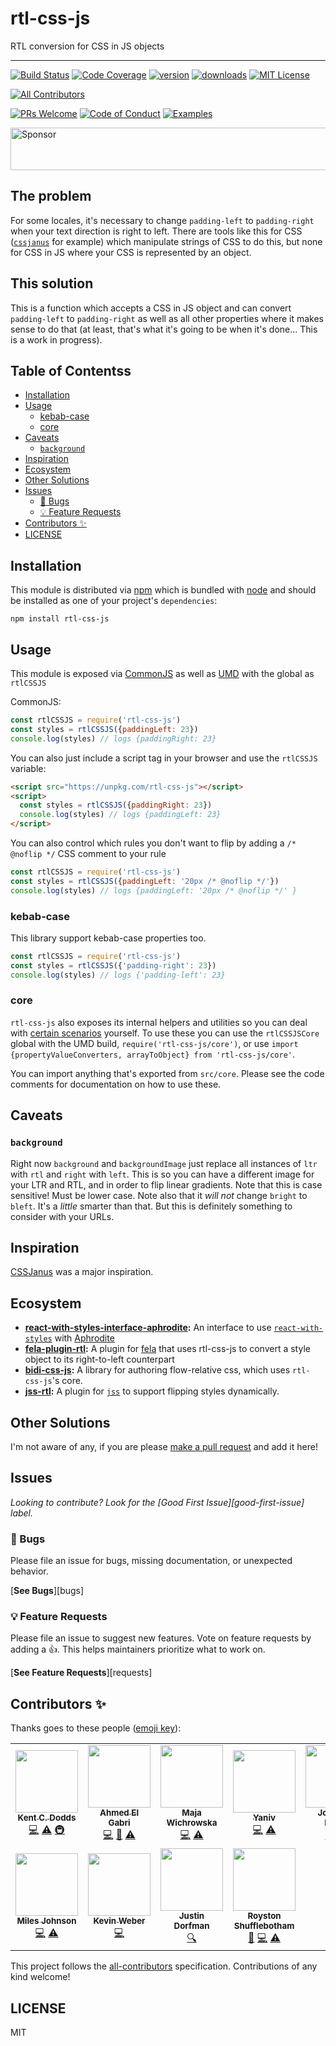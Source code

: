 <div>
<h1>rtl-css-js</h1>

<p>RTL conversion for CSS in JS objects</p>
</div>

---

<!-- prettier-ignore-start -->
[![Build Status][build-badge]][build]
[![Code Coverage][coverage-badge]][coverage]
[![version][version-badge]][package]
[![downloads][downloads-badge]][npmtrends]
[![MIT License][license-badge]][license]

<!-- ALL-CONTRIBUTORS-BADGE:START - Do not remove or modify this section -->
[![All Contributors](https://img.shields.io/badge/all_contributors-11-orange.svg?style=flat-square)](#contributors-)
<!-- ALL-CONTRIBUTORS-BADGE:END -->
[![PRs Welcome][prs-badge]][prs]
[![Code of Conduct][coc-badge]][coc]
[![Examples][examples-badge]][examples]
<!-- prettier-ignore-end -->

<a href="https://app.codesponsor.io/link/PKGFLnhDiFvsUA5P4kAXfiPs/kentcdodds/rtl-css-js" rel="nofollow"><img src="https://app.codesponsor.io/embed/PKGFLnhDiFvsUA5P4kAXfiPs/kentcdodds/rtl-css-js.svg" style="width: 888px; height: 68px;" alt="Sponsor" /></a>

## The problem

For some locales, it's necessary to change `padding-left` to `padding-right`
when your text direction is right to left. There are tools like this for CSS
([`cssjanus`](https://github.com/cssjanus/cssjanus) for example) which
manipulate strings of CSS to do this, but none for CSS in JS where your CSS is
represented by an object.

## This solution

This is a function which accepts a CSS in JS object and can convert
`padding-left` to `padding-right` as well as all other properties where it makes
sense to do that (at least, that's what it's going to be when it's done... This
is a work in progress).

## Table of Contentss

<!-- START doctoc generated TOC please keep comment here to allow auto update -->
<!-- DON'T EDIT THIS SECTION, INSTEAD RE-RUN doctoc TO UPDATE -->

- [Installation](#installation)
- [Usage](#usage)
  - [kebab-case](#kebab-case)
  - [core](#core)
- [Caveats](#caveats)
  - [`background`](#background)
- [Inspiration](#inspiration)
- [Ecosystem](#ecosystem)
- [Other Solutions](#other-solutions)
- [Issues](#issues)
  - [🐛 Bugs](#-bugs)
  - [💡 Feature Requests](#-feature-requests)
- [Contributors ✨](#contributors-)
- [LICENSE](#license)

<!-- END doctoc generated TOC please keep comment here to allow auto update -->

## Installation

This module is distributed via [npm][npm] which is bundled with [node][node] and
should be installed as one of your project's `dependencies`:

```
npm install rtl-css-js
```

## Usage

This module is exposed via [CommonJS](http://wiki.commonjs.org/wiki/CommonJS) as
well as [UMD](https://github.com/umdjs/umd) with the global as `rtlCSSJS`

CommonJS:

```javascript
const rtlCSSJS = require('rtl-css-js')
const styles = rtlCSSJS({paddingLeft: 23})
console.log(styles) // logs {paddingRight: 23}
```

You can also just include a script tag in your browser and use the `rtlCSSJS`
variable:

```html
<script src="https://unpkg.com/rtl-css-js"></script>
<script>
  const styles = rtlCSSJS({paddingRight: 23})
  console.log(styles) // logs {paddingLeft: 23}
</script>
```

You can also control which rules you don't want to flip by adding a
`/* @noflip */` CSS comment to your rule

```javascript
const rtlCSSJS = require('rtl-css-js')
const styles = rtlCSSJS({paddingLeft: '20px /* @noflip */'})
console.log(styles) // logs {paddingLeft: '20px /* @noflip */' }
```

### kebab-case

This library support kebab-case properties too.

```javascript
const rtlCSSJS = require('rtl-css-js')
const styles = rtlCSSJS({'padding-right': 23})
console.log(styles) // logs {'padding-left': 23}
```

### core

`rtl-css-js` also exposes its internal helpers and utilities so you can deal
with [certain scenarios](https://github.com/kentcdodds/rtl-css-js/pull/22)
yourself. To use these you can use the `rtlCSSJSCore` global with the UMD build,
`require('rtl-css-js/core')`, or use
`import {propertyValueConverters, arrayToObject} from 'rtl-css-js/core'`.

You can import anything that's exported from `src/core`. Please see the code
comments for documentation on how to use these.

## Caveats

### `background`

Right now `background` and `backgroundImage` just replace all instances of `ltr`
with `rtl` and `right` with `left`. This is so you can have a different image
for your LTR and RTL, and in order to flip linear gradients. Note that this is
case sensitive! Must be lower case. Note also that it _will not_ change `bright`
to `bleft`. It's a _little_ smarter than that. But this is definitely something
to consider with your URLs.

## Inspiration

[CSSJanus](https://github.com/cssjanus/cssjanus) was a major inspiration.

## Ecosystem

- **[react-with-styles-interface-aphrodite](https://github.com/airbnb/react-with-styles-interface-aphrodite):**
  An interface to use
  [`react-with-styles`](https://github.com/airbnb/react-with-styles) with
  [Aphrodite](https://github.com/khan/aphrodite)
- **[fela-plugin-rtl](https://www.npmjs.com/package/fela-plugin-rtl):** A plugin
  for [fela](http://fela.js.org/) that uses rtl-css-js to convert a style object
  to its right-to-left counterpart
- **[bidi-css-js](https://github.com/TxHawks/bidi-css-js):** A library for
  authoring flow-relative css, which uses `rtl-css-js`'s core.
- **[jss-rtl](https://github.com/alitaheri/jss-rtl):** A plugin for
  [`jss`](https://github.com/cssinjs/jss) to support flipping styles
  dynamically.

## Other Solutions

I'm not aware of any, if you are please
[make a pull request](http://makeapullrequest.com) and add it here!

## Issues

_Looking to contribute? Look for the [Good First Issue][good-first-issue]
label._

### 🐛 Bugs

Please file an issue for bugs, missing documentation, or unexpected behavior.

[**See Bugs**][bugs]

### 💡 Feature Requests

Please file an issue to suggest new features. Vote on feature requests by adding
a 👍. This helps maintainers prioritize what to work on.

[**See Feature Requests**][requests]

## Contributors ✨

Thanks goes to these people ([emoji key][emojis]):

<!-- ALL-CONTRIBUTORS-LIST:START - Do not remove or modify this section -->
<!-- prettier-ignore-start -->
<!-- markdownlint-disable -->
<table>
  <tr>
    <td align="center"><a href="https://kentcdodds.com"><img src="https://avatars.githubusercontent.com/u/1500684?v=3" width="100px;" alt=""/><br /><sub><b>Kent C. Dodds</b></sub></a><br /><a href="https://github.com/kentcdodds/rtl-css-js/commits?author=kentcdodds" title="Code">💻</a> <a href="https://github.com/kentcdodds/rtl-css-js/commits?author=kentcdodds" title="Tests">⚠️</a> <a href="#infra-kentcdodds" title="Infrastructure (Hosting, Build-Tools, etc)">🚇</a></td>
    <td align="center"><a href="https://gabri.me"><img src="https://avatars.githubusercontent.com/u/63876?v=3" width="100px;" alt=""/><br /><sub><b>Ahmed El Gabri</b></sub></a><br /><a href="https://github.com/kentcdodds/rtl-css-js/commits?author=ahmedelgabri" title="Code">💻</a> <a href="https://github.com/kentcdodds/rtl-css-js/commits?author=ahmedelgabri" title="Documentation">📖</a> <a href="https://github.com/kentcdodds/rtl-css-js/commits?author=ahmedelgabri" title="Tests">⚠️</a></td>
    <td align="center"><a href="https://github.com/majapw"><img src="https://avatars1.githubusercontent.com/u/1383861?v=4" width="100px;" alt=""/><br /><sub><b>Maja Wichrowska</b></sub></a><br /><a href="https://github.com/kentcdodds/rtl-css-js/commits?author=majapw" title="Code">💻</a> <a href="https://github.com/kentcdodds/rtl-css-js/commits?author=majapw" title="Tests">⚠️</a></td>
    <td align="center"><a href="https://github.com/yzimet"><img src="https://avatars2.githubusercontent.com/u/6600720?v=4" width="100px;" alt=""/><br /><sub><b>Yaniv</b></sub></a><br /><a href="https://github.com/kentcdodds/rtl-css-js/commits?author=yzimet" title="Code">💻</a> <a href="https://github.com/kentcdodds/rtl-css-js/commits?author=yzimet" title="Tests">⚠️</a></td>
    <td align="center"><a href="https://github.com/TxHawks"><img src="https://avatars2.githubusercontent.com/u/5658514?v=4" width="100px;" alt=""/><br /><sub><b>Jonathan Pollak</b></sub></a><br /><a href="https://github.com/kentcdodds/rtl-css-js/commits?author=TxHawks" title="Code">💻</a> <a href="https://github.com/kentcdodds/rtl-css-js/commits?author=TxHawks" title="Tests">⚠️</a></td>
    <td align="center"><a href="https://github.com/alitaheri"><img src="https://avatars1.githubusercontent.com/u/8528759?v=4" width="100px;" alt=""/><br /><sub><b>Ali Taheri Moghaddar</b></sub></a><br /><a href="https://github.com/kentcdodds/rtl-css-js/commits?author=alitaheri" title="Code">💻</a> <a href="https://github.com/kentcdodds/rtl-css-js/commits?author=alitaheri" title="Documentation">📖</a> <a href="https://github.com/kentcdodds/rtl-css-js/commits?author=alitaheri" title="Tests">⚠️</a></td>
    <td align="center"><a href="https://github.com/garrettberg"><img src="https://avatars0.githubusercontent.com/u/844459?v=4" width="100px;" alt=""/><br /><sub><b>garrettberg</b></sub></a><br /><a href="https://github.com/kentcdodds/rtl-css-js/commits?author=garrettberg" title="Code">💻</a> <a href="https://github.com/kentcdodds/rtl-css-js/commits?author=garrettberg" title="Tests">⚠️</a></td>
  </tr>
  <tr>
    <td align="center"><a href="http://milesj.me"><img src="https://avatars2.githubusercontent.com/u/143744?v=4" width="100px;" alt=""/><br /><sub><b>Miles Johnson</b></sub></a><br /><a href="https://github.com/kentcdodds/rtl-css-js/commits?author=milesj" title="Code">💻</a> <a href="https://github.com/kentcdodds/rtl-css-js/commits?author=milesj" title="Tests">⚠️</a></td>
    <td align="center"><a href="https://www.kweber.com"><img src="https://avatars1.githubusercontent.com/u/2785791?v=4" width="100px;" alt=""/><br /><sub><b>Kevin Weber</b></sub></a><br /><a href="https://github.com/kentcdodds/rtl-css-js/commits?author=kevinweber" title="Code">💻</a></td>
    <td align="center"><a href="https://stackshare.io/jdorfman/decisions"><img src="https://avatars1.githubusercontent.com/u/398230?v=4" width="100px;" alt=""/><br /><sub><b>Justin Dorfman</b></sub></a><br /><a href="#fundingFinding-jdorfman" title="Funding Finding">🔍</a></td>
    <td align="center"><a href="https://github.com/RoystonS"><img src="https://avatars0.githubusercontent.com/u/19773?v=4" width="100px;" alt=""/><br /><sub><b>Royston Shufflebotham</b></sub></a><br /><a href="https://github.com/kentcdodds/rtl-css-js/issues?q=author%3ARoystonS" title="Bug reports">🐛</a> <a href="https://github.com/kentcdodds/rtl-css-js/commits?author=RoystonS" title="Code">💻</a> <a href="https://github.com/kentcdodds/rtl-css-js/commits?author=RoystonS" title="Tests">⚠️</a></td>
  </tr>
</table>

<!-- markdownlint-enable -->
<!-- prettier-ignore-end -->

<!-- ALL-CONTRIBUTORS-LIST:END -->

This project follows the [all-contributors][all-contributors] specification.
Contributions of any kind welcome!

## LICENSE

MIT

<!-- prettier-ignore-start -->
[npm]: https://www.npmjs.com
[node]: https://nodejs.org
[build-badge]: https://img.shields.io/travis/kentcdodds/rtl-css-js.svg?style=flat-square
[build]: https://travis-ci.org/kentcdodds/rtl-css-js
[coverage-badge]: https://img.shields.io/codecov/c/github/kentcdodds/rtl-css-js.svg?style=flat-square
[coverage]: https://codecov.io/github/kentcdodds/rtl-css-js
[version-badge]: https://img.shields.io/npm/v/rtl-css-js.svg?style=flat-square
[package]: https://www.npmjs.com/package/rtl-css-js
[downloads-badge]: https://img.shields.io/npm/dm/rtl-css-js.svg?style=flat-square
[npmtrends]: http://www.npmtrends.com/rtl-css-js
[license-badge]: https://img.shields.io/npm/l/rtl-css-js.svg?style=flat-square
[license]: https://github.com/kentcdodds/rtl-css-js/blob/master/other/LICENSE
[prs-badge]: https://img.shields.io/badge/PRs-welcome-brightgreen.svg?style=flat-square
[prs]: http://makeapullrequest.com
[coc-badge]: https://img.shields.io/badge/code%20of-conduct-ff69b4.svg?style=flat-square
[coc]: https://github.com/kentcdodds/rtl-css-js/blob/master/other/CODE_OF_CONDUCT.md
[examples-badge]:  https://img.shields.io/badge/%F0%9F%92%A1-examples-8C8E93.svg?style=flat-square
[examples]: https://github.com/kentcdodds/rtl-css-js/blob/master/other/EXAMPLES.md
[emojis]: https://github.com/all-contributors/all-contributors#emoji-key
[all-contributors]: https://github.com/all-contributors/all-contributors
<!-- prettier-ignore-end -->

